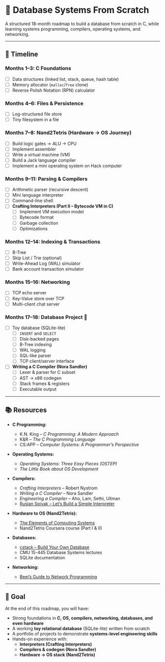 # 🔨 Database Systems From Scratch

A structured 18-month roadmap to build a database from scratch in C, while learning
systems programming, compilers, operating systems, and networking.

---

## 📅 Timeline

### Months 1–3: C Foundations
- [ ] Data structures (linked list, stack, queue, hash table)
- [ ] Memory allocator (`malloc`/`free` clone)
- [ ] Reverse Polish Notation (RPN) calculator

### Months 4–6: Files & Persistence
- [ ] Log-structured file store
- [ ] Tiny filesystem in a file

### Months 7–8: Nand2Tetris (Hardware → OS Journey)
- [ ] Build logic gates → ALU → CPU
- [ ] Implement assembler
- [ ] Write a virtual machine (VM)
- [ ] Build a Jack language compiler
- [ ] Implement a mini operating system on Hack computer

### Months 9–11: Parsing & Compilers
- [ ] Arithmetic parser (recursive descent)
- [ ] Mini language interpreter
- [ ] Command-line shell
- [ ] **Crafting Interpreters (Part II – Bytecode VM in C)**
  - [ ] Implement VM execution model
  - [ ] Bytecode format
  - [ ] Garbage collection
  - [ ] Optimizations

### Months 12–14: Indexing & Transactions
- [ ] B-Tree
- [ ] Skip List / Trie (optional)
- [ ] Write-Ahead Log (WAL) simulator
- [ ] Bank account transaction simulator

### Months 15–16: Networking
- [ ] TCP echo server
- [ ] Key-Value store over TCP
- [ ] Multi-client chat server

### Months 17–18: Database Project 🎯
- [ ] Toy database (SQLite-lite)
  - [ ] `INSERT` and `SELECT`
  - [ ] Disk-backed pages
  - [ ] B-Tree indexing
  - [ ] WAL logging
  - [ ] SQL-like parser
  - [ ] TCP client/server interface
- [ ] **Writing a C Compiler (Nora Sandler)**
  - [ ] Lexer & parser for C subset
  - [ ] AST → x86 codegen
  - [ ] Stack frames & registers
  - [ ] Executable output

---

## 📚 Resources

- **C Programming:**  
  - K.N. King – *C Programming: A Modern Approach*  
  - K&R – *The C Programming Language*  
  - CS:APP – *Computer Systems: A Programmer’s Perspective*

- **Operating Systems:**  
  - *Operating Systems: Three Easy Pieces (OSTEP)*  
  - *The Little Book about OS Development*  

- **Compilers:**  
  - *Crafting Interpreters* – Robert Nystrom  
  - *Writing a C Compiler* – Nora Sandler  
  - *Engineering a Compiler* – Aho, Lam, Sethi, Ullman  
  - [Ruslan Spivak – Let’s Build a Simple Interpreter](https://ruslanspivak.com/lsbasi-part1/)  

- **Hardware to OS (Nand2Tetris):**  
  - [The Elements of Computing Systems](https://www.nand2tetris.org/)  
  - Nand2Tetris Coursera course (Part I & II)  

- **Databases:**  
  - [cstack – Build Your Own Database](https://cstack.github.io/db_tutorial/)  
  - CMU 15-445 Database Systems lectures  
  - SQLite documentation  

- **Networking:**  
  - [Beej’s Guide to Network Programming](https://beej.us/guide/bgnet/)  

---

## 🚀 Goal

At the end of this roadmap, you will have:
- Strong foundations in **C, OS, compilers, networking, databases, and even hardware**
- A working **toy relational database** (SQLite-lite) written from scratch
- A portfolio of projects to demonstrate **systems-level engineering skills**
- Hands-on experience with:
  - **Interpreters (Crafting Interpreters)**  
  - **Compilers & codegen (Nora Sandler)**  
  - **Hardware → OS stack (Nand2Tetris)**
